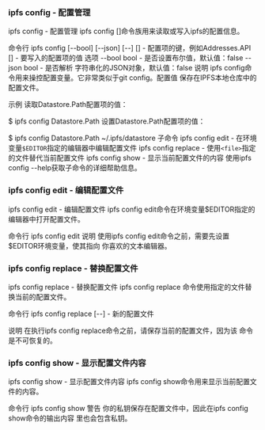 ### ipfs config - 配置管理
ipfs config - 配置管理
ipfs config <key> [<value>]命令族用来读取或写入ipfs的配置信息。

命令行
ipfs config [--bool] [--json] [--] <key> [<value>]
<key> - 配置项的键，例如Addresses.API
[<value>] - 要写入的配置项的值
选项
--bool bool - 是否设置布尔值，默认值：false
--json bool - 是否解析 字符串化的JSON对象，默认值：false
说明
ipfs config命令用来操控配置变量。它非常类似于git config。配置值 保存在IPFS本地仓库中的配置文件。

示例
读取Datastore.Path配置项的值：

$ ipfs config Datastore.Path
设置Datastore.Path配置项的值：

$ ipfs config Datastore.Path ~/.ipfs/datastore
子命令
ipfs config edit           - 在环境变量`$EDITOR`指定的编辑器中编辑配置文件
ipfs config replace <file> - 使用`<file>`指定的文件替代当前配置文件
ipfs config show           - 显示当前配置文件的内容
使用ipfs config <subcmd> --help获取子命令的详细帮助信息。

### ipfs config edit - 编辑配置文件
ipfs config edit - 编辑配置文件
ipfs config edit命令在环境变量$EDITOR指定的编辑器中打开配置文件。

命令行
ipfs config edit
说明
使用ipfs config edit命令之前，需要先设置$EDITOR环境变量，使其指向 你喜欢的文本编辑器。

### ipfs config replace - 替换配置文件
ipfs config replace - 替换配置文件
ipfs config replace <file>命令使用指定的文件替换当前的配置文件。

命令行
ipfs config replace [--] <file>
<file> - 新的配置文件

说明
在执行ipfs config replace命令之前，请保存当前的配置文件，因为该 命令是不可恢复的。

### ipfs config show - 显示配置文件内容
ipfs config show - 显示配置文件内容
ipfs config show命令用来显示当前配置文件的内容。

命令行
ipfs config show
警告
你的私钥保存在配置文件中，因此在ipfs config show命令的输出内容 里也会包含私钥。

